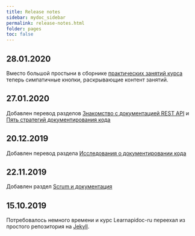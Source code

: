 ```yaml
---
title: Release notes
sidebar: mydoc_sidebar
permalink: release-notes.html
folder: pages
toc: false
---
```


## 28.01.2020

Вместо большой простыни в сборнике [практических занятий курса](workshop-activities.html) теперь симпатичные кнопки, раскрывающие контент занятий.

## 27.01.2020

Добавлен перевод разделов [Знакомство с документацией REST API](intro-rest-api.html) и [Пять стратегий документирования кода](doc-strategy.html)

## 20.12.2019

Добавлен перевод раздела [Исследования о документировании кода](doc-research.html)

## 22.11.2019

Добавлен раздел [Scrum и документация](scrum-and-doc.html)

## 15.10.2019

Потребовалось немного времени и курс Learnapidoc-ru переехал из простого репозитория на <a href="#" data-toggle="tooltip" data-original-title="{{site.data.glossary.jekyll_platform}}">Jekyll</a>.
